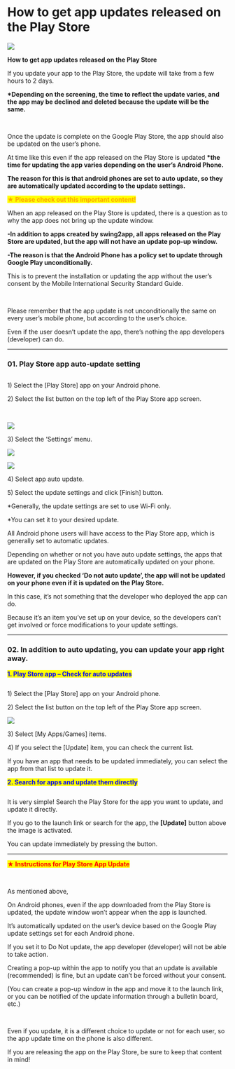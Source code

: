 # How to get app updates released on the Play Store

![](https://support.swing2app.com/wp-content/uploads/2019/08/Playstore\_up.png)

**How to get app updates released on the Play Store**

If you update your app to the Play Store, the update will take from a few hours to 2 days.

**\*Depending on the screening, the time to reflect the update varies, and the app may be declined and deleted because the update will be the same.**

​

Once the update is complete on the Google Play Store, the app should also be updated on the user’s phone.

At time like this even if the app released on the Play Store is updated **\*the time for updating the app varies depending on the user’s Android Phone.**

**The reason for this is that android phones are set to auto update, so they are automatically updated according to the update settings.**



<mark style="color:orange;">**★ Please check out this important content!**</mark>

When an app released on the Play Store is updated, there is a question as to why the app does not bring up the update window.

**-In addition to apps created by swing2app, all apps released on the Play Store are updated, but the app will not have an update pop-up window.**

**-The reason is that the Android Phone has a policy set to update through Google Play unconditionally.**

This is to prevent the installation or updating the app without the user’s consent by the Mobile International Security Standard Guide.

​

Please remember that the app update is not unconditionally the same on every user’s mobile phone, but according to the user’s choice.

Even if the user doesn’t update the app, there’s nothing the app developers (developer) can do.

***

### **01. Play Store app auto-update setting**

<figure><img src="../../.gitbook/assets/Rectanglef 3.png" alt=""><figcaption></figcaption></figure>

1\) Select the \[Play Store] app on your Android phone.

2\) Select the list button on the top left of the Play Store app screen.

​

![](https://support.swing2app.com/wp-content/uploads/2018/09/Picture4-4.png)

3\) Select the ‘Settings’ menu.

![](https://support.swing2app.com/wp-content/uploads/2018/09/Picture5-4.png)

![](https://support.swing2app.com/wp-content/uploads/2018/09/Picture7-4.png)

4\) Select app auto update.

5\) Select the update settings and click \[Finish] button.

\*Generally, the update settings are set to use Wi-Fi only.

\*You can set it to your desired update.



All Android phone users will have access to the Play Store app, which is generally set to automatic updates.

Depending on whether or not you have auto update settings, the apps that are updated on the Play Store are automatically updated on your phone.

**However, if you checked ‘Do not auto update’, the app will not be updated on your phone even if it is updated on the Play Store.**

In this case, it’s not something that the developer who deployed the app can do.

Because it’s an item you’ve set up on your device, so the developers can’t get involved or force modifications to your update settings.

***

### **02. In addition to auto updating, you can update your app right away.**

<mark style="color:blue;">**1. Play Store app – Check for auto updates**</mark>

<figure><img src="../../.gitbook/assets/Rectanglef 3.png" alt=""><figcaption></figcaption></figure>

1\) Select the \[Play Store] app on your Android phone.

2\) Select the list button on the top left of the Play Store app screen.

![](https://support.swing2app.com/wp-content/uploads/2019/08/android2.png)

3\) Select \[My Apps/Games] items.

4\) If you select the \[Update] item, you can check the current list.

If you have an app that needs to be updated immediately, you can select the app from that list to update it.



<mark style="color:blue;">**2. Search for apps and update them directly**</mark>

<figure><img src="../../.gitbook/assets/Rectangle 3d.png" alt=""><figcaption></figcaption></figure>

It is very simple! Search the Play Store for the app you want to update, and update it directly.

If you go to the launch link or search for the app, the **\[Update]** button above the image is activated.

You can update immediately by pressing the button.

***

<mark style="color:red;">**★ Instructions for Play Store App Update**</mark>

​

As mentioned above,

On Android phones, even if the app downloaded from the Play Store is updated, the update window won’t appear when the app is launched.

It’s automatically updated on the user’s device based on the Google Play update settings set for each Android phone.

If you set it to Do Not update, the app developer (developer) will not be able to take action.

Creating a pop-up within the app to notify you that an update is available (recommended) is fine, but an update can’t be forced without your consent.

(You can create a pop-up window in the app and move it to the launch link, or you can be notified of the update information through a bulletin board, etc.)

​

Even if you update, it is a different choice to update or not for each user, so the app update time on the phone is also different.

If you are releasing the app on the Play Store, be sure to keep that content in mind!
